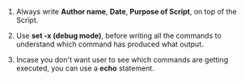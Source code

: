 1. Always write **Author name**, **Date**, **Purpose of Script**, on top of the Script.

2. Use **set -x (debug mode)**, before writing all the commands to understand which command has produced what output.

3. Incase you don't want user to see which commands are getting executed, you can use a **echo** statement.
